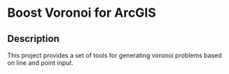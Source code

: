 # Boost Voronoi for ArcGIS

## Description

This project provides a set of tools for generating voronoi problems based on line and point input.

